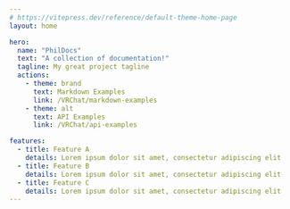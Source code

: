 ```yaml
---
# https://vitepress.dev/reference/default-theme-home-page
layout: home

hero:
  name: "PhilDocs"
  text: "A collection of documentation!"
  tagline: My great project tagline
  actions:
    - theme: brand
      text: Markdown Examples
      link: /VRChat/markdown-examples
    - theme: alt
      text: API Examples
      link: /VRChat/api-examples

features:
  - title: Feature A
    details: Lorem ipsum dolor sit amet, consectetur adipiscing elit
  - title: Feature B
    details: Lorem ipsum dolor sit amet, consectetur adipiscing elit
  - title: Feature C
    details: Lorem ipsum dolor sit amet, consectetur adipiscing elit
---
```


